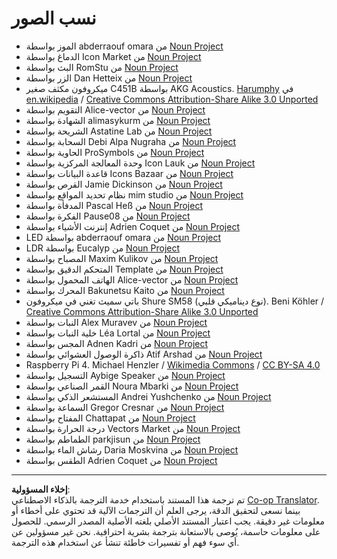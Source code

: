 <!--
CO_OP_TRANSLATOR_METADATA:
{
  "original_hash": "4506d33bbda7acc0ab20980172687090",
  "translation_date": "2025-08-26T21:16:57+00:00",
  "source_file": "attributions.md",
  "language_code": "ar"
}
-->
# نسب الصور

* الموز بواسطة abderraouf omara من [Noun Project](https://thenounproject.com)
* الدماغ بواسطة Icon Market من [Noun Project](https://thenounproject.com)
* البث بواسطة RomStu من [Noun Project](https://thenounproject.com)
* الزر بواسطة Dan Hetteix من [Noun Project](https://thenounproject.com)
* ميكروفون مكثف صغير C451B بواسطة AKG Acoustics. [Harumphy](https://en.wikipedia.org/wiki/User:Harumphy) في [en.wikipedia](https://en.wikipedia.org/) / [Creative Commons Attribution-Share Alike 3.0 Unported](https://creativecommons.org/licenses/by-sa/3.0/deed.en)
* التقويم بواسطة Alice-vector من [Noun Project](https://thenounproject.com)
* الشهادة بواسطة alimasykurm من [Noun Project](https://thenounproject.com)
* الشريحة بواسطة Astatine Lab من [Noun Project](https://thenounproject.com)
* السحابة بواسطة Debi Alpa Nugraha من [Noun Project](https://thenounproject.com)
* الحاوية بواسطة ProSymbols من [Noun Project](https://thenounproject.com)
* وحدة المعالجة المركزية بواسطة Icon Lauk من [Noun Project](https://thenounproject.com)
* قاعدة البيانات بواسطة Icons Bazaar من [Noun Project](https://thenounproject.com)
* القرص بواسطة Jamie Dickinson من [Noun Project](https://thenounproject.com)
* نظام تحديد المواقع بواسطة mim studio من [Noun Project](https://thenounproject.com)
* المدفأة بواسطة Pascal Heß من [Noun Project](https://thenounproject.com)
* الفكرة بواسطة Pause08 من [Noun Project](https://thenounproject.com)
* إنترنت الأشياء بواسطة Adrien Coquet من [Noun Project](https://thenounproject.com)
* LED بواسطة abderraouf omara من [Noun Project](https://thenounproject.com)
* LDR بواسطة Eucalyp من [Noun Project](https://thenounproject.com)
* المصباح بواسطة Maxim Kulikov من [Noun Project](https://thenounproject.com)
* المتحكم الدقيق بواسطة Template من [Noun Project](https://thenounproject.com)
* الهاتف المحمول بواسطة Alice-vector من [Noun Project](https://thenounproject.com)
* المحرك بواسطة Bakunetsu Kaito من [Noun Project](https://thenounproject.com)
* باتي سميث تغني في ميكروفون Shure SM58 (نوع ديناميكي قلبي). Beni Köhler / [Creative Commons Attribution-Share Alike 3.0 Unported](https://creativecommons.org/licenses/by-sa/3.0/deed.en)
* النبات بواسطة Alex Muravev من [Noun Project](https://thenounproject.com)
* خلية النبات بواسطة Léa Lortal من [Noun Project](https://thenounproject.com)
* المجس بواسطة Adnen Kadri من [Noun Project](https://thenounproject.com)
* ذاكرة الوصول العشوائي بواسطة Atif Arshad من [Noun Project](https://thenounproject.com)
* Raspberry Pi 4. Michael Henzler / [Wikimedia Commons](https://commons.wikimedia.org/wiki/Main_Page) / [CC BY-SA 4.0](https://creativecommons.org/licenses/by-sa/4.0/)
* التسجيل بواسطة Aybige Speaker من [Noun Project](https://thenounproject.com)
* القمر الصناعي بواسطة Noura Mbarki من [Noun Project](https://thenounproject.com)
* المستشعر الذكي بواسطة Andrei Yushchenko من [Noun Project](https://thenounproject.com)
* السماعة بواسطة Gregor Cresnar من [Noun Project](https://thenounproject.com)
* المفتاح بواسطة Chattapat من [Noun Project](https://thenounproject.com)
* درجة الحرارة بواسطة Vectors Market من [Noun Project](https://thenounproject.com)
* الطماطم بواسطة parkjisun من [Noun Project](https://thenounproject.com)
* رشاش الماء بواسطة Daria Moskvina من [Noun Project](https://thenounproject.com)
* الطقس بواسطة Adrien Coquet من [Noun Project](https://thenounproject.com)

---

**إخلاء المسؤولية**:  
تم ترجمة هذا المستند باستخدام خدمة الترجمة بالذكاء الاصطناعي [Co-op Translator](https://github.com/Azure/co-op-translator). بينما نسعى لتحقيق الدقة، يرجى العلم أن الترجمات الآلية قد تحتوي على أخطاء أو معلومات غير دقيقة. يجب اعتبار المستند الأصلي بلغته الأصلية المصدر الرسمي. للحصول على معلومات حاسمة، يُوصى بالاستعانة بترجمة بشرية احترافية. نحن غير مسؤولين عن أي سوء فهم أو تفسيرات خاطئة تنشأ عن استخدام هذه الترجمة.